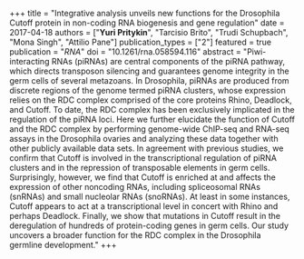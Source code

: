 +++
title = "Integrative analysis unveils new functions for the Drosophila Cutoff protein in non-coding RNA biogenesis and gene regulation"
date = 2017-04-18
authors = ["**Yuri Pritykin**", "Tarcisio Brito", "Trudi Schupbach", "Mona Singh", "Attilio Pane"]
publication_types = ["2"]
featured = true
publication = "*RNA*"
doi = "10.1261/rna.058594.116"
abstract = "Piwi-interacting RNAs (piRNAs) are central components of the piRNA pathway, which directs transposon silencing and guarantees genome integrity in the germ cells of several metazoans. In Drosophila, piRNAs are produced from discrete regions of the genome termed piRNA clusters, whose expression relies on the RDC complex comprised of the core proteins Rhino, Deadlock, and Cutoff. To date, the RDC complex has been exclusively implicated in the regulation of the piRNA loci. Here we further elucidate the function of Cutoff and the RDC complex by performing genome-wide ChIP-seq and RNA-seq assays in the Drosophila ovaries and analyzing these data together with other publicly available data sets. In agreement with previous studies, we confirm that Cutoff is involved in the transcriptional regulation of piRNA clusters and in the repression of transposable elements in germ cells. Surprisingly, however, we find that Cutoff is enriched at and affects the expression of other noncoding RNAs, including spliceosomal RNAs (snRNAs) and small nucleolar RNAs (snoRNAs). At least in some instances, Cutoff appears to act at a transcriptional level in concert with Rhino and perhaps Deadlock. Finally, we show that mutations in Cutoff result in the deregulation of hundreds of protein-coding genes in germ cells. Our study uncovers a broader function for the RDC complex in the Drosophila germline development."
+++

